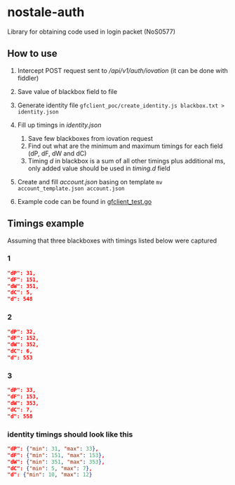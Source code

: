 # nostale-auth
Library for obtaining code used in login packet (NoS0577)

## How to use
1. Intercept POST request sent to */api/v1/auth/iovation* (it can be done with fiddler)
2. Save value of blackbox field to file
3. Generate identity file `gfclient_poc/create_identity.js blackbox.txt > identity.json`
4. Fill up timings in *identity.json*
    1. Save few blackboxes from iovation request
    2. Find out what are the minimum and maximum timings for each field (dP, dF, dW and dC)
    3. Timing *d* in blackbox is a sum of all other timings plus additional ms, only added value should be used in *timing.d* field

5. Create and fill *account.json* basing on template `mv account_template.json account.json`
6. Example code can be found in [gfclient_test.go](https://github.com/stdLemon/nostale-auth/blob/main/pkg/gfclient/gfclient_test.go)

## Timings example
Assuming that three blackboxes with timings listed below were captured

### 1
```json 
"dP": 31,
"dF": 151,
"dW": 351,
"dC": 5,
"d": 548
```

### 2
```json 
"dP": 32,
"dF": 152,
"dW": 352,
"dC": 6,
"d": 553
```

### 3
```json 
"dP": 33,
"dF": 153,
"dW": 353,
"dC": 7,
"d": 558
```

### identity timings should look like this
```json
"dP": {"min": 31, "max": 33},
"dF": {"min": 151, "max": 153},
"dW": {"min": 351, "max": 353},
"dC": {"min": 5, "max": 7},
"d": {"min": 10, "max": 12}
```
